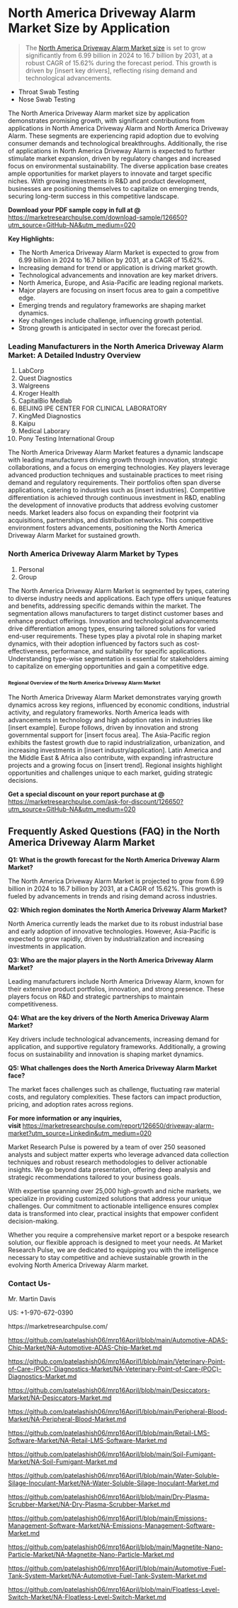 <h1>North America Driveway Alarm Market&nbsp;Size by Application</h1><blockquote><p>The <a href="https://marketresearchpulse.com/download-sample/126650?utm_source=GitHub-NA&amp;utm_medium=020">North America Driveway Alarm Market size</a> is set to grow significantly from 6.99 billion in 2024 to 16.7 billion by 2031, at a robust CAGR of 15.62% during the forecast period. This growth is driven by [insert key drivers], reflecting rising demand and technological advancements.</p></blockquote><ul><li>Throat Swab Testing<li> Nose Swab Testing</li></ul><p>The North America Driveway Alarm market size by application demonstrates promising growth, with significant contributions from applications in North America Driveway Alarm and North America Driveway Alarm. These segments are experiencing rapid adoption due to evolving consumer demands and technological breakthroughs. Additionally, the rise of applications in North America Driveway Alarm is expected to further stimulate market expansion, driven by regulatory changes and increased focus on environmental sustainability. The diverse application base creates ample opportunities for market players to innovate and target specific niches. With growing investments in R&D and product development, businesses are positioning themselves to capitalize on emerging trends, securing long-term success in this competitive landscape.</p><p><strong>Download your PDF sample copy in full at @ </strong><a href="https://marketresearchpulse.com/download-sample/126650?utm_source=GitHub-NA&amp;utm_medium=020">https://marketresearchpulse.com/download-sample/126650?utm_source=GitHub-NA&amp;utm_medium=020</a></p><p><strong>Key Highlights: </strong></p><ul><li>The North America Driveway Alarm Market is expected to grow from 6.99 billion in 2024 to 16.7 billion by 2031, at a CAGR of 15.62%.</li><li>Increasing demand for trend or application is driving market growth.</li><li>Technological advancements and innovation are key market drivers.</li><li>North America, Europe, and Asia-Pacific are leading regional markets.</li><li>Major players are focusing on insert focus area to gain a competitive edge.</li><li>Emerging trends and regulatory frameworks are shaping market dynamics.</li><li>Key challenges include challenge, influencing growth potential.</li><li>Strong growth is anticipated in sector over the forecast period.</li></ul><h3>Leading Manufacturers in the North America Driveway Alarm Market: A Detailed Industry Overview</h3><ol><li>LabCorp</li><li>Quest Diagnostics</li><li>Walgreens</li><li>Kroger Health</li><li>CapitalBio Medlab</li><li>BEIJING IPE CENTER FOR CLINICAL LABORATORY</li><li>KingMed Diagnostics</li><li>Kaipu</li><li>Medical Laborary</li><li>Pony Testing International Group</li></ol><div class="flex max-w-full flex-col flex-grow"><div class="min-h-8 text-message flex w-full flex-col items-end gap-2 whitespace-normal break-words [.text-message+&amp;]:mt-5" dir="auto" data-message-author-role="assistant" data-message-id="fd8432e4-4910-450d-b182-61b7bfb0a01f" data-message-model-slug="gpt-4o"><div class="flex w-full flex-col gap-1 empty:hidden first:pt-[3px]"><div class="markdown prose w-full break-words dark:prose-invert light"><p>The North America Driveway Alarm Market features a dynamic landscape with leading manufacturers driving growth through innovation, strategic collaborations, and a focus on emerging technologies. Key players leverage advanced production techniques and sustainable practices to meet rising demand and regulatory requirements. Their portfolios often span diverse applications, catering to industries such as [insert industries]. Competitive differentiation is achieved through continuous investment in R&amp;D, enabling the development of innovative products that address evolving customer needs. Market leaders also focus on expanding their footprint via acquisitions, partnerships, and distribution networks. This competitive environment fosters advancements, positioning the North America Driveway Alarm Market for sustained growth.</p></div></div></div></div><h3>North America Driveway Alarm Market by Types</h3><ol><li>Personal<li> Group</li></ol><div class="flex max-w-full flex-col flex-grow"><div class="min-h-8 text-message flex w-full flex-col items-end gap-2 whitespace-normal break-words [.text-message+&amp;]:mt-5" dir="auto" data-message-author-role="assistant" data-message-id="084470be-0bb7-4664-bddf-5156b4f41249" data-message-model-slug="gpt-4o-mini"><div class="flex w-full flex-col gap-1 empty:hidden first:pt-[3px]"><div class="markdown prose w-full break-words dark:prose-invert light"><p>The North America Driveway Alarm Market is segmented by types, catering to diverse industry needs and applications. Each type offers unique features and benefits, addressing specific demands within the market. The segmentation allows manufacturers to target distinct customer bases and enhance product offerings. Innovation and technological advancements drive differentiation among types, ensuring tailored solutions for varied end-user requirements. These types play a pivotal role in shaping market dynamics, with their adoption influenced by factors such as cost-effectiveness, performance, and suitability for specific applications. Understanding type-wise segmentation is essential for stakeholders aiming to capitalize on emerging opportunities and gain a competitive edge.</p></div></div></div></div><h3><span style="font-size: 11px;">Regional Overview of the North America Driveway Alarm Market</span></h3><div class="flex max-w-full flex-col flex-grow"><div class="min-h-8 text-message flex w-full flex-col items-end gap-2 whitespace-normal break-words [.text-message+&amp;]:mt-5" dir="auto" data-message-author-role="assistant" data-message-id="e9038762-ce64-4e30-91c9-9bd413514231" data-message-model-slug="gpt-4o-mini"><div class="flex w-full flex-col gap-1 empty:hidden first:pt-[3px]"><div class="markdown prose w-full break-words dark:prose-invert light"><p>The North America Driveway Alarm Market demonstrates varying growth dynamics across key regions, influenced by economic conditions, industrial activity, and regulatory frameworks. North America leads with advancements in technology and high adoption rates in industries like [insert example]. Europe follows, driven by innovation and strong governmental support for [insert focus area]. The Asia-Pacific region exhibits the fastest growth due to rapid industrialization, urbanization, and increasing investments in [insert industry/application]. Latin America and the Middle East &amp; Africa also contribute, with expanding infrastructure projects and a growing focus on [insert trend]. Regional insights highlight opportunities and challenges unique to each market, guiding strategic decisions.</p></div></div></div></div><p><strong>Get a special discount on your report purchase at @ </strong><a href="https://marketresearchpulse.com/ask-for-discount/126650?utm_source=GitHub-NA&amp;utm_medium=020">https://marketresearchpulse.com/ask-for-discount/126650?utm_source=GitHub-NA&amp;utm_medium=020</a></p><h2>Frequently Asked Questions (FAQ) in the North America Driveway Alarm Market</h2><p><strong>Q1: What is the growth forecast for the North America Driveway Alarm Market?</strong></p><p>The North America Driveway Alarm Market is projected to grow from 6.99 billion in 2024 to 16.7 billion by 2031, at a CAGR of 15.62%. This growth is fueled by advancements in trends and rising demand across industries.</p><p><strong>Q2: Which region dominates the North America Driveway Alarm Market?</strong></p><p>North America currently leads the market due to its robust industrial base and early adoption of innovative technologies. However, Asia-Pacific is expected to grow rapidly, driven by industrialization and increasing investments in application.</p><p><strong>Q3: Who are the major players in the North America Driveway Alarm Market?</strong></p><p>Leading manufacturers include North America Driveway Alarm, known for their extensive product portfolios, innovation, and strong presence. These players focus on R&amp;D and strategic partnerships to maintain competitiveness.</p><p><strong>Q4: What are the key drivers of the North America Driveway Alarm Market?</strong></p><p>Key drivers include technological advancements, increasing demand for application, and supportive regulatory frameworks. Additionally, a growing focus on sustainability and innovation is shaping market dynamics.</p><p><strong>Q5: What challenges does the North America Driveway Alarm Market face?</strong></p><p>The market faces challenges such as challenge, fluctuating raw material costs, and regulatory complexities. These factors can impact production, pricing, and adoption rates across regions.</p><p><strong>For more information or any inquiries, visit&nbsp;</strong><a href="https://marketresearchpulse.com/report/126650/driveway-alarm-market?utm_source=Linkedin&utm_medium=020">https://marketresearchpulse.com/report/126650/driveway-alarm-market?utm_source=Linkedin&utm_medium=020</a></p><p>Market Research Pulse is powered by a team of over 250 seasoned analysts and subject matter experts who leverage advanced data collection techniques and robust research methodologies to deliver actionable insights. We go beyond data presentation, offering deep analysis and strategic recommendations tailored to your business goals.</p><p>With expertise spanning over 25,000 high-growth and niche markets, we specialize in providing customized solutions that address your unique challenges. Our commitment to actionable intelligence ensures complex data is transformed into clear, practical insights that empower confident decision-making.</p><p>Whether you require a comprehensive market report or a bespoke research solution, our flexible approach is designed to meet your needs. At Market Research Pulse, we are dedicated to equipping you with the intelligence necessary to stay competitive and achieve sustainable growth in the evolving North America Driveway Alarm market.</p><h3><strong>Contact Us-</strong></h3><p>Mr. Martin Davis</p><p>US: +1-970-672-0390</p><p>https://marketresearchpulse.com/</p><p><a href="https://github.com/patelashish06/mrp16April/blob/main/Automotive-ADAS-Chip-Market/NA-Automotive-ADAS-Chip-Market.md">https://github.com/patelashish06/mrp16April/blob/main/Automotive-ADAS-Chip-Market/NA-Automotive-ADAS-Chip-Market.md</a></p><p><a href="https://github.com/patelashish06/mrp16April1/blob/main/Veterinary-Point-of-Care-(POC)-Diagnostics-Market/NA-Veterinary-Point-of-Care-(POC)-Diagnostics-Market.md">https://github.com/patelashish06/mrp16April1/blob/main/Veterinary-Point-of-Care-(POC)-Diagnostics-Market/NA-Veterinary-Point-of-Care-(POC)-Diagnostics-Market.md</a></p><p><a href="https://github.com/patelashish06/mrp16April/blob/main/Desiccators-Market/NA-Desiccators-Market.md">https://github.com/patelashish06/mrp16April/blob/main/Desiccators-Market/NA-Desiccators-Market.md</a></p><p><a href="https://github.com/patelashish06/mrp16April1/blob/main/Peripheral-Blood-Market/NA-Peripheral-Blood-Market.md">https://github.com/patelashish06/mrp16April1/blob/main/Peripheral-Blood-Market/NA-Peripheral-Blood-Market.md</a></p><p><a href="https://github.com/patelashish06/mrp16April1/blob/main/Retail-LMS-Software-Market/NA-Retail-LMS-Software-Market.md">https://github.com/patelashish06/mrp16April1/blob/main/Retail-LMS-Software-Market/NA-Retail-LMS-Software-Market.md</a></p><p><a href="https://github.com/patelashish06/mrp16April/blob/main/Soil-Fumigant-Market/NA-Soil-Fumigant-Market.md">https://github.com/patelashish06/mrp16April/blob/main/Soil-Fumigant-Market/NA-Soil-Fumigant-Market.md</a></p><p><a href="https://github.com/patelashish06/mrp16April1/blob/main/Water-Soluble-Silage-Inoculant-Market/NA-Water-Soluble-Silage-Inoculant-Market.md">https://github.com/patelashish06/mrp16April1/blob/main/Water-Soluble-Silage-Inoculant-Market/NA-Water-Soluble-Silage-Inoculant-Market.md</a></p><p><a href="https://github.com/patelashish06/mrp16April/blob/main/Dry-Plasma-Scrubber-Market/NA-Dry-Plasma-Scrubber-Market.md">https://github.com/patelashish06/mrp16April/blob/main/Dry-Plasma-Scrubber-Market/NA-Dry-Plasma-Scrubber-Market.md</a></p><p><a href="https://github.com/patelashish06/mrp16April1/blob/main/Emissions-Management-Software-Market/NA-Emissions-Management-Software-Market.md">https://github.com/patelashish06/mrp16April1/blob/main/Emissions-Management-Software-Market/NA-Emissions-Management-Software-Market.md</a></p><p><a href="https://github.com/patelashish06/mrp16April/blob/main/Magnetite-Nano-Particle-Market/NA-Magnetite-Nano-Particle-Market.md">https://github.com/patelashish06/mrp16April/blob/main/Magnetite-Nano-Particle-Market/NA-Magnetite-Nano-Particle-Market.md</a></p><p><a href="https://github.com/patelashish06/mrp16April1/blob/main/Automotive-Fuel-Tank-System-Market/NA-Automotive-Fuel-Tank-System-Market.md">https://github.com/patelashish06/mrp16April1/blob/main/Automotive-Fuel-Tank-System-Market/NA-Automotive-Fuel-Tank-System-Market.md</a></p><p><a href="https://github.com/patelashish06/mrp16April/blob/main/Floatless-Level-Switch-Market/NA-Floatless-Level-Switch-Market.md">https://github.com/patelashish06/mrp16April/blob/main/Floatless-Level-Switch-Market/NA-Floatless-Level-Switch-Market.md</a></p>